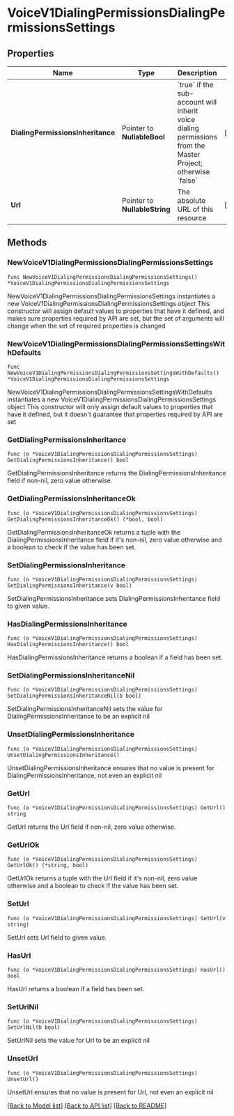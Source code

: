 # VoiceV1DialingPermissionsDialingPermissionsSettings

## Properties

Name | Type | Description | Notes
------------ | ------------- | ------------- | -------------
**DialingPermissionsInheritance** | Pointer to **NullableBool** | &#x60;true&#x60; if the sub-account will inherit voice dialing permissions from the Master Project; otherwise &#x60;false&#x60; | [optional] 
**Url** | Pointer to **NullableString** | The absolute URL of this resource | [optional] 

## Methods

### NewVoiceV1DialingPermissionsDialingPermissionsSettings

`func NewVoiceV1DialingPermissionsDialingPermissionsSettings() *VoiceV1DialingPermissionsDialingPermissionsSettings`

NewVoiceV1DialingPermissionsDialingPermissionsSettings instantiates a new VoiceV1DialingPermissionsDialingPermissionsSettings object
This constructor will assign default values to properties that have it defined,
and makes sure properties required by API are set, but the set of arguments
will change when the set of required properties is changed

### NewVoiceV1DialingPermissionsDialingPermissionsSettingsWithDefaults

`func NewVoiceV1DialingPermissionsDialingPermissionsSettingsWithDefaults() *VoiceV1DialingPermissionsDialingPermissionsSettings`

NewVoiceV1DialingPermissionsDialingPermissionsSettingsWithDefaults instantiates a new VoiceV1DialingPermissionsDialingPermissionsSettings object
This constructor will only assign default values to properties that have it defined,
but it doesn't guarantee that properties required by API are set

### GetDialingPermissionsInheritance

`func (o *VoiceV1DialingPermissionsDialingPermissionsSettings) GetDialingPermissionsInheritance() bool`

GetDialingPermissionsInheritance returns the DialingPermissionsInheritance field if non-nil, zero value otherwise.

### GetDialingPermissionsInheritanceOk

`func (o *VoiceV1DialingPermissionsDialingPermissionsSettings) GetDialingPermissionsInheritanceOk() (*bool, bool)`

GetDialingPermissionsInheritanceOk returns a tuple with the DialingPermissionsInheritance field if it's non-nil, zero value otherwise
and a boolean to check if the value has been set.

### SetDialingPermissionsInheritance

`func (o *VoiceV1DialingPermissionsDialingPermissionsSettings) SetDialingPermissionsInheritance(v bool)`

SetDialingPermissionsInheritance sets DialingPermissionsInheritance field to given value.

### HasDialingPermissionsInheritance

`func (o *VoiceV1DialingPermissionsDialingPermissionsSettings) HasDialingPermissionsInheritance() bool`

HasDialingPermissionsInheritance returns a boolean if a field has been set.

### SetDialingPermissionsInheritanceNil

`func (o *VoiceV1DialingPermissionsDialingPermissionsSettings) SetDialingPermissionsInheritanceNil(b bool)`

 SetDialingPermissionsInheritanceNil sets the value for DialingPermissionsInheritance to be an explicit nil

### UnsetDialingPermissionsInheritance
`func (o *VoiceV1DialingPermissionsDialingPermissionsSettings) UnsetDialingPermissionsInheritance()`

UnsetDialingPermissionsInheritance ensures that no value is present for DialingPermissionsInheritance, not even an explicit nil
### GetUrl

`func (o *VoiceV1DialingPermissionsDialingPermissionsSettings) GetUrl() string`

GetUrl returns the Url field if non-nil, zero value otherwise.

### GetUrlOk

`func (o *VoiceV1DialingPermissionsDialingPermissionsSettings) GetUrlOk() (*string, bool)`

GetUrlOk returns a tuple with the Url field if it's non-nil, zero value otherwise
and a boolean to check if the value has been set.

### SetUrl

`func (o *VoiceV1DialingPermissionsDialingPermissionsSettings) SetUrl(v string)`

SetUrl sets Url field to given value.

### HasUrl

`func (o *VoiceV1DialingPermissionsDialingPermissionsSettings) HasUrl() bool`

HasUrl returns a boolean if a field has been set.

### SetUrlNil

`func (o *VoiceV1DialingPermissionsDialingPermissionsSettings) SetUrlNil(b bool)`

 SetUrlNil sets the value for Url to be an explicit nil

### UnsetUrl
`func (o *VoiceV1DialingPermissionsDialingPermissionsSettings) UnsetUrl()`

UnsetUrl ensures that no value is present for Url, not even an explicit nil

[[Back to Model list]](../README.md#documentation-for-models) [[Back to API list]](../README.md#documentation-for-api-endpoints) [[Back to README]](../README.md)



